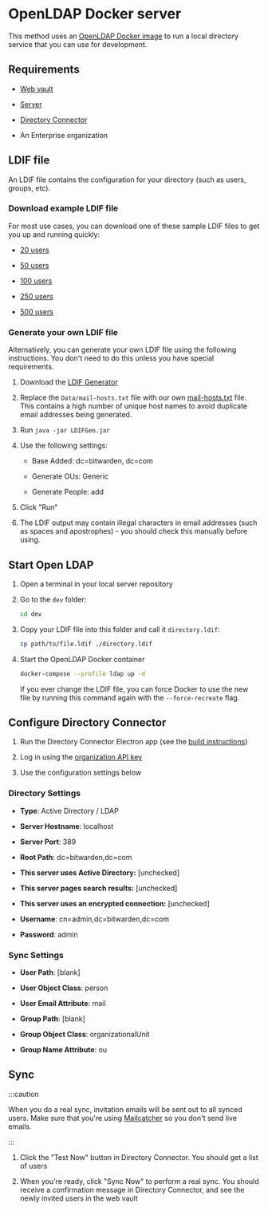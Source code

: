 # OpenLDAP Docker server

This method uses an [OpenLDAP Docker image](https://github.com/osixia/docker-openldap) to run a
local directory service that you can use for development.

## Requirements

- [Web vault](../../clients/web-vault/index.mdx)

- [Server](../../server/guide.mdx)

- [Directory Connector](./index.mdx)

- An Enterprise organization

## LDIF file

An LDIF file contains the configuration for your directory (such as users, groups, etc).

### Download example LDIF file

For most use cases, you can download one of these sample LDIF files to get you up and running
quickly:

- [20 users](./directory-20.ldif)

- [50 users](./directory-50.ldif)

- [100 users](./directory-100.ldif)

- [250 users](./directory-250.ldif)

- [500 users](./directory-500.ldif)

### Generate your own LDIF file

Alternatively, you can generate your own LDIF file using the following instructions. You don't need
to do this unless you have special requirements.

1. Download the [LDIF Generator](https://ldapwiki.com/wiki/LDIF%20Generator)

2. Replace the `Data/mail-hosts.txt` file with our own [mail-hosts.txt](./mail-hosts.txt) file. This
   contains a high number of unique host names to avoid duplicate email addresses being generated.

3. Run `java -jar LDIFGen.jar`

4. Use the following settings:

   - Base Added: dc=bitwarden, dc=com

   - Generate OUs: Generic

   - Generate People: add

5. Click "Run"

6. The LDIF output may contain illegal characters in email addresses (such as spaces and
   apostrophes) - you should check this manually before using.

## Start Open LDAP

1. Open a terminal in your local server repository

2. Go to the `dev` folder:

   ```bash
   cd dev
   ```

3. Copy your LDIF file into this folder and call it `directory.ldif`:

   ```bash
   cp path/to/file.ldif ./directory.ldif
   ```

4. Start the OpenLDAP Docker container

   ```bash
   docker-compose --profile ldap up -d
   ```

   If you ever change the LDIF file, you can force Docker to use the new file by running this
   command again with the `--force-recreate` flag.

## Configure Directory Connector

1. Run the Directory Connector Electron app (see the [build instructions](./index.mdx))

2. Log in using the [organization API key](https://bitwarden.com/help/public-api/#authentication)

3. Use the configuration settings below

### Directory Settings

- **Type**: Active Directory / LDAP

- **Server Hostname**: localhost

- **Server Port**: 389

- **Root Path**: dc=bitwarden,dc=com

- **This server uses Active Directory:** [unchecked]

- **This server pages search results:** [unchecked]

- **This server uses an encrypted connection:** [unchecked]

- **Username**: cn=admin,dc=bitwarden,dc=com

- **Password**: admin

### Sync Settings

- **User Path**: [blank]

- **User Object Class**: person

- **User Email Attribute**: mail

- **Group Path**: [blank]

- **Group Object Class**: organizationalUnit

- **Group Name Attribute**: ou

## Sync

:::caution

When you do a real sync, invitation emails will be sent out to all synced users. Make sure that
you're using [Mailcatcher](../../../server/guide/#mailcatcher) so you don't send live emails.

:::

1. Click the "Test Now" button in Directory Connector. You should get a list of users

2. When you're ready, click "Sync Now" to perform a real sync. You should receive a confirmation
   message in Directory Connector, and see the newly invited users in the web vault
